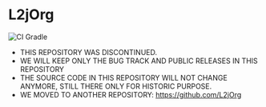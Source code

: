 # L2jOrg
![CI Gradle](https://github.com/JoeAlisson/L2jOrg/workflows/CI%20Gradle/badge.svg)

* THIS REPOSITORY WAS DISCONTINUED. 
* WE WILL KEEP ONLY THE BUG TRACK AND PUBLIC RELEASES IN THIS REPOSITORY
* THE SOURCE CODE IN THIS REPOSITORY WILL NOT CHANGE ANYMORE, STILL THERE ONLY FOR HISTORIC PURPOSE.
* WE MOVED TO ANOTHER REPOSITORY: https://github.com/L2jOrg
